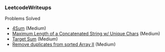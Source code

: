 ### LeetcodeWriteups

Problems Solved

- [4Sum](src/4Sum.md) (Medium)
- [Maximum Length of a Concatenated String w/ Unique Chars](src/maximum_length_of_a_concatenated_string_with_unique_characters.md) (Medium)
- [Target Sum](src/target_sum.md) (Medium)
- [Remove duplicates from sorted Array II](src/remove_duplicates_from_sorted_array_2.md) (Medium)
